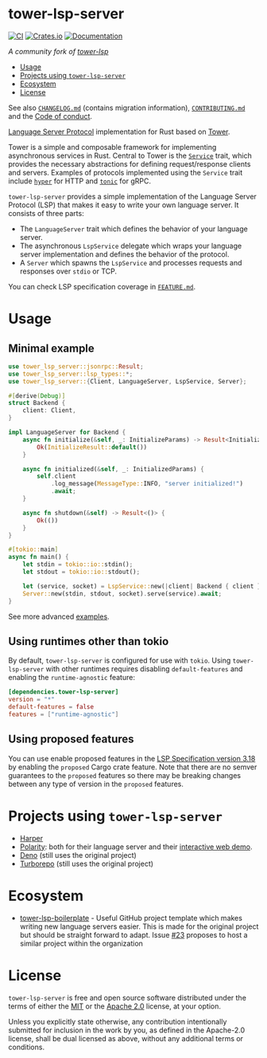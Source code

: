 # tower-lsp-server

[![CI][ci-badge]][ci-url]
[![Crates.io][crates-badge]][crates-url]
[![Documentation][docs-badge]][docs-url]

[ci-badge]: https://github.com/tower-lsp-community/tower-lsp-server/actions/workflows/rust.yml/badge.svg?branch=main
[ci-url]: https://github.com/tower-lsp-community/tower-lsp-server/actions
[crates-badge]: https://img.shields.io/crates/v/tower-lsp-server.svg
[crates-url]: https://crates.io/crates/tower-lsp-server
[docs-badge]: https://docs.rs/tower-lsp-server/badge.svg
[docs-url]: https://docs.rs/tower-lsp-server

*A community fork of [tower-lsp](https://github.com/ebkalderon/tower-lsp)*

- [Usage](#usage)
- [Projects using `tower-lsp-server`](#projects-using-tower-lsp-server)
- [Ecosystem](#ecosystem)
- [License](#license)

See also [`CHANGELOG.md`] (contains migration information), [`CONTRIBUTING.md`] and the [Code of conduct].

[`CHANGELOG.md`]: https://github.com/tower-lsp-community/tower-lsp-server/blob/main/CHANGELOG.md
[`CONTRIBUTING.md`]: https://github.com/tower-lsp-community/tower-lsp-server/blob/main/CONTRIBUTING.md
[Code of conduct]: https://github.com/tower-lsp-community/tower-lsp-server/blob/main/CODE_OF_CONDUCT.md

[Language Server Protocol] implementation for Rust based on [Tower].

[language server protocol]: https://microsoft.github.io/language-server-protocol
[tower]: https://github.com/tower-rs/tower

Tower is a simple and composable framework for implementing asynchronous services in Rust. Central to Tower is the [`Service`] trait, which provides the necessary abstractions for defining request/response clients and servers. Examples of protocols implemented using the `Service` trait include [`hyper`] for HTTP and [`tonic`] for gRPC.

[`service`]: https://docs.rs/tower-service/
[`hyper`]: https://docs.rs/hyper/
[`tonic`]: https://docs.rs/tonic/

`tower-lsp-server` provides a simple implementation of the Language Server Protocol (LSP) that makes it easy to write your own language server. It consists of three parts:

- The `LanguageServer` trait which defines the behavior of your language server.
- The asynchronous `LspService` delegate which wraps your language server
  implementation and defines the behavior of the protocol.
- A `Server` which spawns the `LspService` and processes requests and responses
  over `stdio` or TCP.

You can check LSP specification coverage in [`FEATURE.md`](https://github.com/tower-lsp-community/tower-lsp-server/blob/main/FEATURES.md).

# Usage

## Minimal example

```rust
use tower_lsp_server::jsonrpc::Result;
use tower_lsp_server::lsp_types::*;
use tower_lsp_server::{Client, LanguageServer, LspService, Server};

#[derive(Debug)]
struct Backend {
    client: Client,
}

impl LanguageServer for Backend {
    async fn initialize(&self, _: InitializeParams) -> Result<InitializeResult> {
        Ok(InitializeResult::default())
    }

    async fn initialized(&self, _: InitializedParams) {
        self.client
            .log_message(MessageType::INFO, "server initialized!")
            .await;
    }

    async fn shutdown(&self) -> Result<()> {
        Ok(())
    }
}

#[tokio::main]
async fn main() {
    let stdin = tokio::io::stdin();
    let stdout = tokio::io::stdout();

    let (service, socket) = LspService::new(|client| Backend { client });
    Server::new(stdin, stdout, socket).serve(service).await;
}
```

See more advanced [examples](https://github.com/tower-lsp-community/tower-lsp-server/tree/main/examples).

## Using runtimes other than tokio

By default, `tower-lsp-server` is configured for use with `tokio`. Using `tower-lsp-server` with other runtimes requires disabling `default-features` and enabling the `runtime-agnostic` feature:

```toml
[dependencies.tower-lsp-server]
version = "*"
default-features = false
features = ["runtime-agnostic"]
```

## Using proposed features

You can use enable proposed features in the [LSP Specification version 3.18](https://microsoft.github.io/language-server-protocol/specifications/lsp/3.18/specification/) by enabling the `proposed` Cargo crate feature. Note that there are no semver guarantees to the `proposed` features so there may be breaking changes between any type of version in the `proposed` features.

# Projects using `tower-lsp-server`

- [Harper](https://github.com/Automattic/harper)
- [Polarity](https://github.com/polarity-lang/polarity/): both for their language server and their [interactive web demo](https://polarity-lang.github.io).
- [Deno](https://github.com/denoland/deno/tree/main/cli/lsp) (still uses the original project)
- [Turborepo](https://github.com/vercel/turborepo/tree/main/crates/turborepo-lsp) (still uses the original project)

# Ecosystem

- [tower-lsp-boilerplate](https://github.com/IWANABETHATGUY/tower-lsp-boilerplate) - Useful GitHub project template which makes writing new language servers easier. This is made for the original project but should be straight forward to adapt. Issue [#23](https://github.com/tower-lsp-community/tower-lsp-server/issues/23) proposes to host a similar project within the organization

# License

`tower-lsp-server` is free and open source software distributed under the terms of either the [MIT](LICENSE-MIT) or the [Apache 2.0](LICENSE-APACHE) license, at your option.

Unless you explicitly state otherwise, any contribution intentionally submitted for inclusion in the work by you, as defined in the Apache-2.0 license, shall be dual licensed as above, without any additional terms or conditions.
